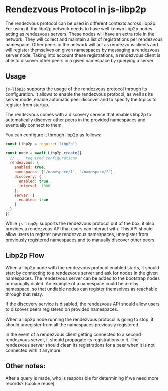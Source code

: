 # Rendezvous Protocol in js-libp2p

The rendezvous protocol can be used in different contexts across libp2p. For using it, the libp2p network needs to have well known libp2p nodes acting as rendezvous servers. These nodes will have an extra role in the network. They will collect and maintain a list of registrations per rendezvous namespace. Other peers in the network will act as rendezvous clients and will register themselves on given namespaces by messaging a rendezvous server node. Taking into account these registrations, a rendezvous client is able to discover other peers in a given namespace by querying a server.

## Usage

`js-libp2p` supports the usage of the rendezvous protocol through its configuration. It allows to enable the rendezvous protocol, as well as its server mode, enable automatic peer discover and to specify the topics to register from startup.

The rendezvous comes with a discovery service that enables libp2p to automatically discover other peers in the provided namespaces and eventually connect to them.

You can configure it through libp2p as follows:

```js
const Libp2p = require('libp2p')

const node = await Libp2p.create({
  // ... required configurations
  rendezvous: {
    enabled: true,
    namespaces: ['/namespace/1', '/namespace/2'],
    discovery: {
      enabled: true,
      interval: 1000
    },
    server: {
      enabled: true
    }
  }
})
```

While `js-libp2p` supports the rendezvous protocol out of the box, it also provides a rendezvous API that users can interact with. This API should allow users to register new rendezvous namespaces, unregister from previously registered namespaces and to manually discover other peers.

## Libp2p Flow

When a libp2p node with the rendezvous protocol enabled starts, it should start by connecting to a rendezvous server and ask for nodes in the given namespaces. The rendezvous server can be added to the bootstrap nodes or manually dialed. An example of a namespace could be a relay namespace, so that undiable nodes can register themselves as reachable through that relay.

If the discovery service is disabled, the rendezvous API should allow users to discover peers registered on provided namespaces.

When a libp2p node running the rendezvous protocol is going to stop, it should unregister from all the namespaces previously registered.

In the event of a rendezvous client getting connected to a second rendezvous server, it should propagate its registrations to it. The rendezvous server should clean its registrations for a peer when it is not connected with it anymore.

## Other notes:

After a query is made, who is responsible for determining if we need more records? (cookie reuse)
